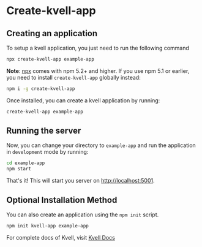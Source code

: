 # Create-kvell-app

## Creating an application

To setup a kvell application, you just need to run the following command

```sh
npx create-kvell-app example-app
```

**Note**: [npx](https://medium.com/@maybekatz/introducing-npx-an-npm-package-runner-55f7d4bd282b) comes with npm 5.2+ and higher. If you use npm 5.1 or earlier, you need to install `create-kvell-app` globally instead:

```sh
npm i -g create-kvell-app
```

Once installed, you can create a kvell application by running:

```sh
create-kvell-app example-app
```

## Running the server

Now, you can change your directory to `example-app` and run the application in `development` mode by running:

```sh
cd example-app
npm start
```

That's it! This will start you server on [http://localhost:5001](http://localhost:5001).

## Optional Installation Method

You can also create an application using the `npm init` script.

```sh
npm init kvell-app example-app
```

For complete docs of Kvell, visit [Kvell Docs](https://kvelljs.now.sh/)